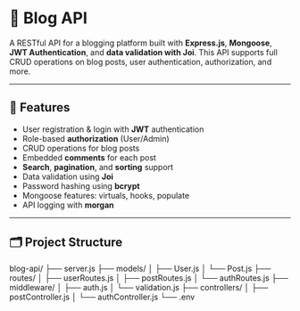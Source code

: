 # 📝 Blog API

A RESTful API for a blogging platform built with **Express.js**, **Mongoose**, **JWT Authentication**, and **data validation with Joi**. This API supports full CRUD operations on blog posts, user authentication, authorization, and more.

---

## 🚀 Features

- User registration & login with **JWT** authentication
- Role-based **authorization** (User/Admin)
- CRUD operations for blog posts
- Embedded **comments** for each post
- **Search**, **pagination**, and **sorting** support
- Data validation using **Joi**
- Password hashing using **bcrypt**
- Mongoose features: virtuals, hooks, populate
- API logging with **morgan**

---

## 🗂️ Project Structure

blog-api/ ├── server.js ├── models/ │ ├── User.js │ └── Post.js ├── routes/ │ ├── userRoutes.js │ ├── postRoutes.js │ └── authRoutes.js ├── middleware/ │ ├── auth.js │ └── validation.js ├── controllers/ │ ├── postController.js │ └── authController.js └── .env
